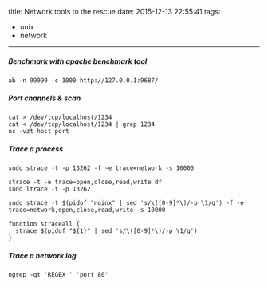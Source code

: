title: Network tools to the rescue
date: 2015-12-13 22:55:41
tags:
- unix
- network
---

##### Benchmark with apache benchmark tool

```
ab -n 99999 -c 1000 http://127.0.0.1:9687/
```

##### Port channels & scan

```
cat > /dev/tcp/localhost/1234
cat < /dev/tcp/localhost/1234 | grep 1234
nc -vzt host port
```

##### Trace a process

```
sudo strace -t -p 13262 -f -e trace=network -s 10000

strace -t -e trace=open,close,read,write df
sudo ltrace -t -p 13262

sudo strace -t $(pidof "nginx" | sed 's/\([0-9]*\)/-p \1/g') -f -e trace=network,open,close,read,write -s 10000

function straceall {
  strace $(pidof "${1}" | sed 's/\([0-9]*\)/-p \1/g')
}
```

##### Trace a network log

```
ngrep -qt 'REGEX ' 'port 80'
```

